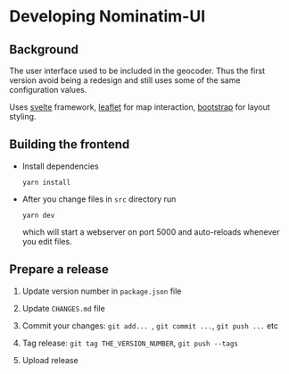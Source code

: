 # Developing Nominatim-UI

## Background

The user interface used to be included in the geocoder. Thus the
first version avoid being a redesign and still uses some of the
same configuration values.

Uses [svelte](https://svelte.dev/) framework,
[leaflet](https://leafletjs.com/) for map interaction,
[bootstrap](https://getbootstrap.com/) for layout styling.


## Building the frontend

* Install dependencies

   ```
   yarn install
   ```

* After you change files in `src` directory run

   ```
   yarn dev
   ```
   which will start a webserver on port 5000 and auto-reloads
   whenever you edit files.


## Prepare a release

1. Update version number in `package.json` file

2. Update `CHANGES.md` file

3. Commit your changes: `git add... `, `git commit ...`, `git push ...` etc

4. Tag release: `git tag THE_VERSION_NUMBER`, `git push --tags`

5. Upload release